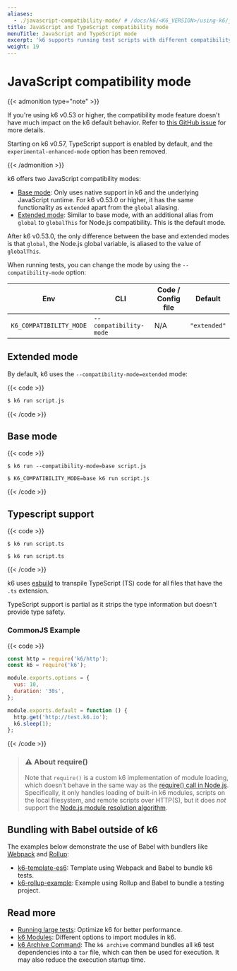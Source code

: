 ```yaml
---
aliases:
  - ./javascript-compatibility-mode/ # /docs/k6/<K6_VERSION>/using-k6/javascript-compatibility-mode/
title: JavaScript and TypeScript compatibility mode
menuTitle: JavaScript and TypeScript mode
excerpt: 'k6 supports running test scripts with different compatibility modes using --compatibility-mode'
weight: 19
---
```


# JavaScript compatibility mode

{{< admonition type="note" >}}

If you're using k6 v0.53 or higher, the compatibility mode feature doesn't have much impact on the k6 default behavior. Refer to [this GitHub issue](https://github.com/grafana/k6/issues/3864) for more details.

Starting on k6 v0.57, TypeScript support is enabled by default, and the `experimental-enhanced-mode` option has been removed.

{{< /admonition >}}

k6 offers two JavaScript compatibility modes:

- [Base mode](#base-mode): Only uses native support in k6 and the underlying JavaScript runtime. For k6 v0.53.0 or higher, it has the same functionality as `extended` apart from the `global` aliasing.
- [Extended mode](#extended-mode): Similar to base mode, with an additional alias from `global` to `globalThis` for Node.js compatibility. This is the default mode.

After k6 v0.53.0, the only difference between the base and extended modes is that `global`, the Node.js global variable, is aliased to the value of `globalThis`.

When running tests, you can change the mode by using the `--compatibility-mode` option:

| Env                     | CLI                    | Code / Config file | Default      |
| ----------------------- | ---------------------- | ------------------ | ------------ |
| `K6_COMPATIBILITY_MODE` | `--compatibility-mode` | N/A                | `"extended"` |

## Extended mode

By default, k6 uses the `--compatibility-mode=extended` mode:

{{< code >}}

```bash
$ k6 run script.js
```

{{< /code >}}

## Base mode

{{< code >}}

```cli
$ k6 run --compatibility-mode=base script.js
```

```env
$ K6_COMPATIBILITY_MODE=base k6 run script.js
```

{{< /code >}}

## Typescript support

{{< code >}}

```cli
$ k6 run script.ts
```

```env
$ k6 run script.ts
```

{{< /code >}}

k6 uses [esbuild](https://esbuild.github.io/) to transpile TypeScript (TS) code for all files that have the `.ts` extension.

TypeScript support is partial as it strips the type information but doesn't provide type safety.

### CommonJS Example

{{< code >}}

```javascript
const http = require('k6/http');
const k6 = require('k6');

module.exports.options = {
  vus: 10,
  duration: '30s',
};

module.exports.default = function () {
  http.get('http://test.k6.io');
  k6.sleep(1);
};
```

{{< /code >}}

> ### ⚠️ About require()
>
> Note that `require()` is a custom k6 implementation of module
> loading, which doesn't behave in the same way as the
> [require() call in Node.js](https://nodejs.org/api/modules.html#modules_require_id).
> Specifically, it only handles loading of built-in k6 modules,
> scripts on the local filesystem, and remote scripts over HTTP(S),
> but it does _not_ support the
> [Node.js module resolution algorithm](https://nodejs.org/api/modules.html#modules_all_together).

## Bundling with Babel outside of k6

The examples below demonstrate the use of Babel with bundlers like [Webpack](https://webpack.js.org/) and [Rollup](https://rollupjs.org/):

- [k6-template-es6](https://github.com/grafana/k6-template-es6): Template using Webpack and Babel to bundle k6 tests.
- [k6-rollup-example](https://github.com/grafana/k6-rollup-example): Example using Rollup and Babel to bundle a testing project.

## Read more

- [Running large tests](https://grafana.com/docs/k6/<K6_VERSION>/testing-guides/running-large-tests): Optimize k6 for better performance.
- [k6 Modules](https://grafana.com/docs/k6/<K6_VERSION>/using-k6/modules): Different options to import modules in k6.
- [k6 Archive Command](https://grafana.com/docs/k6/<K6_VERSION>/misc/archive): The `k6 archive` command bundles all k6 test dependencies into a `tar` file, which can then be used for execution. It may also reduce the execution startup time.
